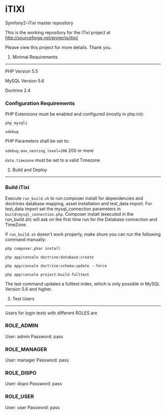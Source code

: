 iTIXI
=====

Symfony2-iTixi master repository

This is the working repository for the iTixi project at
    http://sourceforge.net/projects/itixi/

Please view this project for more details. Thank you.


1) Minimal Requirements
-----------------------

PHP Version 5.5

MySQL Version 5.6

Doctrine 2.4


### Configuration Requirements

PHP Extensions must be enabled and configured (mostly in php.ini):

`php_mysqli`

`xdebug`

PHP Parameters shall be set to:

`xdebug.max_nesting_level=200` 200 or more

`date.timezone` must be set to a valid Timezone


2) Build and Deploy
--------------------

### Build iTixi
Execute `run_build.sh` to run composer install for dependencies and
doctrines database mapping, asset installation and test_data import.
For test_data import set the mysql_connection parameters in `build\mysql_connection.php`.
Composer install (executed in the run_build.sh) will ask on the first time run for the Database connection and TimeZone.

If `run_build.sh` doesn't work properly, make shure you can run the following command manually:

`php composer.phar install`

`php app/console doctrine:database:create`

`php app/console doctrine:schema:update --force`

`php app/console project:build-fulltext`

The last command updates a fulltext index, which is only possible in MySQL Version 5.6 and higher.


3) Test Users
-------------

Users for login tests with different ROLES are

### ROLE_ADMIN
User:       admin
Password:   pass

### ROLE_MANAGER
User:       manager
Password:   pass

### ROLE_DISPO
User:       dispo
Password:   pass

### ROLE_USER
User:       user
Password:   pass
